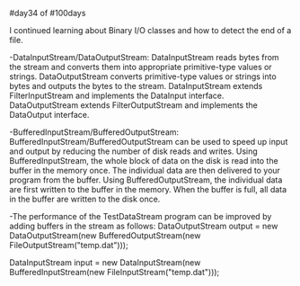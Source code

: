 #day34 of #100days

I continued learning about Binary I/O classes and how to detect the end of a file.

-DataInputStream/DataOutputStream: DataInputStream reads bytes from the stream and converts them into appropriate primitive-type values or strings. DataOutputStream converts primitive-type values or strings into bytes and outputs the bytes to the stream. DataInputStream extends FilterInputStream and implements the DataInput interface. DataOutputStream extends FilterOutputStream and implements the DataOutput interface.

-BufferedInputStream/BufferedOutputStream: BufferedInputStream/BufferedOutputStream can be used to speed up input and output by reducing the number of disk reads and writes. Using BufferedInputStream, the whole block of data on the disk is read into the buffer in the memory once. The individual data are then delivered to your program from the buffer. Using BufferedOutputStream, the individual data are first written to the buffer in the memory. When the buffer is full, all data in the buffer are written to the disk once.

-The performance of the TestDataStream program can be improved by adding buffers in the stream as follows:
DataOutputStream output = new DataOutputStream(new BufferedOutputStream(new FileOutputStream("temp.dat")));

DataInputStream input = new DataInputStream(new BufferedInputStream(new FileInputStream("temp.dat")));
